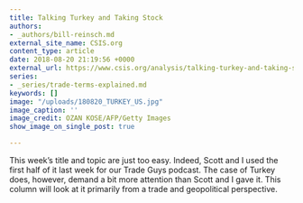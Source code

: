 ```yaml
---
title: Talking Turkey and Taking Stock
authors:
- _authors/bill-reinsch.md
external_site_name: CSIS.org
content_type: article
date: 2018-08-20 21:19:56 +0000
external_url: https://www.csis.org/analysis/talking-turkey-and-taking-stock
series:
- _series/trade-terms-explained.md
keywords: []
image: "/uploads/180820_TURKEY_US.jpg"
image_caption: ''
image_credit: OZAN KOSE/AFP/Getty Images
show_image_on_single_post: true

---
```

This week’s title and topic are just too easy. Indeed, Scott and I used the first half of it last week for our Trade Guys podcast. The case of Turkey does, however, demand a bit more attention than Scott and I gave it. This column will look at it primarily from a trade and geopolitical perspective.